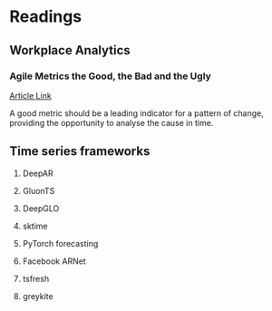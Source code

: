 # Readings

## Workplace Analytics

### Agile Metrics the Good, the Bad and the Ugly

[Article Link](https://www.scrum.org/resources/blog/agile-metrics-good-bad-and-ugly)

A good metric should be a leading indicator for a pattern of change, providing the opportunity to analyse the cause in time.

## Time series frameworks

1. DeepAR

2. GluonTS

3. DeepGLO

4. sktime

5. PyTorch forecasting

6. Facebook ARNet

7. tsfresh

8. greykite


